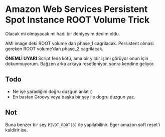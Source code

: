 Amazon Web Services Persistent Spot Instance ROOT Volume Trick
==================================

Olacak mi olmayacak mi hadi bir deniyeyim dedim oldu.

AMI image deki ROOT volume dan phase_1 cagrilacak.
Persistent olmasi gereken ROOT volume'dan phase_2 cagrilacak.

**ÖNEMLİ UYARI**    Script fena kötü, ama bir yildir işimi görüyor onun için dokunmuyorum.
Bağzen arka arkaya resetleniyor, sonra kendine geliyor. 

Todo
-------
* Ne işe yaradiğini doğru duzgun anlat :)
* En bastan Groovy veya başka bir şey ile dogru duzgun yaz.

Not
--------
Buna benzer bir sey `PIVOT_ROOT(8)` ile yapilabilinir. Eger amazon soft reset'i kaldirir ise.
